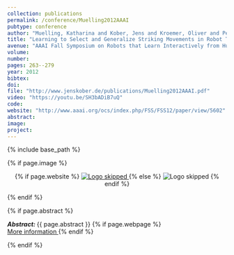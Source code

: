 ```yaml
---
collection: publications
permalink: /conference/Muelling2012AAAI
pubtype: conference
author: "Muelling, Katharina and Kober, Jens and Kroemer, Oliver and Peters, Jan"
title: "Learning to Select and Generalize Striking Movements in Robot Table Tennis"
avenue: "AAAI Fall Symposium on Robots that Learn Interactively from Human Teachers"
volume: 
number: 
pages: 263--279
year: 2012
bibtex: 
doi: 
file: "http://www.jenskober.de/publications/Muelling2012AAAI.pdf"
video: "https://youtu.be/SH3bADiB7uQ"
code: 
website: "http://www.aaai.org/ocs/index.php/FSS/FSS12/paper/view/5602"
abstract: 
image: 
project: 
---
```

{% include base_path %}

{% if page.image %}
<p align="center">
{% if page.website %}
<a href="{{ page.website }}"> <img src="{{  page.image }}" alt="Logo skipped" style="max-height:200px"/> </a>
{% else %}
<img src="{{  page.image }}" alt="Logo skipped" />
{% endif %}
</p>
{% endif %}

{% if page.abstract %}
<p> <strong> <em> Abstract: </em> </strong> {{ page.abstract }}
    {% if page.webpage %}
        <a href="{{ page.website}}"> <br> More information </a>
    {% endif %}
</p>
{% endif %}
